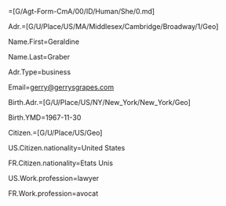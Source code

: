 =[G/Agt-Form-CmA/00/ID/Human/She/0.md]

Adr.=[G/U/Place/US/MA/Middlesex/Cambridge/Broadway/1/Geo]

Name.First=Geraldine

Name.Last=Graber

Adr.Type=business

Email=gerry@gerrysgrapes.com

Birth.Adr.=[G/U/Place/US/NY/New_York/New_York/Geo]

Birth.YMD=1967-11-30

Citizen.=[G/U/Place/US/Geo]

US.Citizen.nationality=United States

FR.Citizen.nationality=Etats Unis

US.Work.profession=lawyer

FR.Work.profession=avocat
